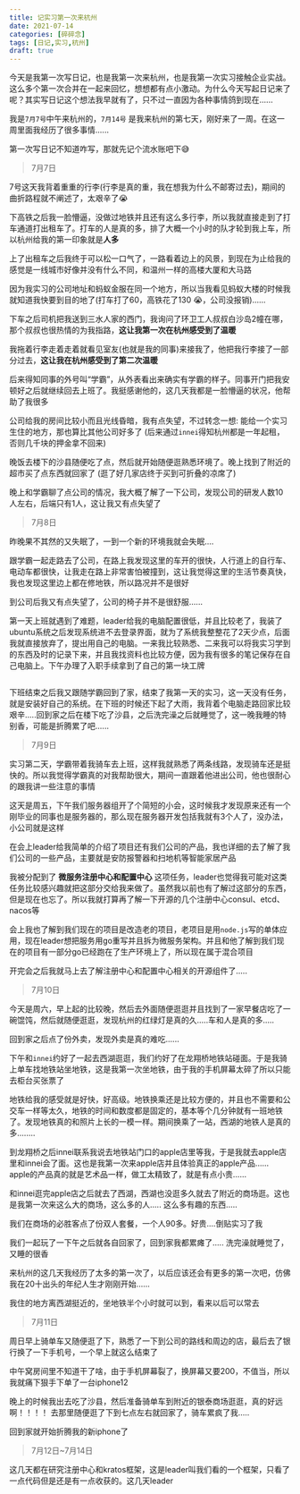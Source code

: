 ```yaml
---
title: 记实习第一次来杭州
date: 2021-07-14
categories: [碎碎念]
tags: [日记,实习,杭州]
draft: true
---
```


今天是我第一次写日记，也是我第一次来杭州，也是我第一次实习接触企业实战。这么多个第一次合并在一起来回忆，想想都有点小激动。为什么今天写起日记来了呢？其实写日记这个想法我早就有了，只不过一直因为各种事情鸽到现在......

我是`7月7号`中午来杭州的，`7月14号` 是我来杭州的第七天，刚好来了一周。在这一周里面我经历了很多事情......

第一次写日记不知道咋写，那就先记个流水账吧下:sweat_smile:

> 7月7日

7号这天我背着重重的行李(行李是真的重，我在想我为什么不邮寄过去)，期间的曲折路程就不阐述了，太艰辛了:sob:

下高铁之后我一脸懵逼，没做过地铁并且还有这么多行李，所以我就直接走到了打车通道打出租车了。打车的人是真的多，排了大概一个小时的队才轮到我上车，所以杭州给我的第一印象就是**人多**

上了出租车之后我终于可以松一口气了，一路看着边上的风景，到现在为止给我的感觉是一线城市好像并没有什么不同，和温州一样的高楼大厦和大马路

因为我实习的公司地址和蚂蚁金服在同一个地方，所以当我看见蚂蚁大楼的时候我就知道我快要到目的地了(打车打了60，高铁花了130 :sob:，公司没报销)......

下车之后司机把我送到三水人家的西门，我询问了环卫工人叔叔白沙岛2幢在哪，那个叔叔也很热情的为我指路，**这让我第一次在杭州感受到了温暖**

我拖着行李走着走着就看见室友(也就是我的同事)来接我了，他把我行李接了一部分过去，**这让我在杭州感受到了第二次温暖**

后来得知同事的外号叫“学霸”，从外表看出来确实有学霸的样子。同事开门把我安顿好之后就继续回去上班了。我挺感谢他的，这几天我都是一脸懵逼的状况，他帮助了我很多

公司给我的房间比较小而且光线昏暗，我有点失望，不过转念一想: 能给一个实习生住的地方，那也算比其他公司好多了 (后来通过`innei`得知杭州都是一年起租，否则几千块的押金拿不回来)

晚饭去楼下的沙县随便吃了点，然后就开始随便逛熟悉环境了。晚上找到了附近的超市买了点东西就回家了 (逛了好几家店终于买到可折叠的凉席了)

晚上和学霸聊了点公司的情况，我大概了解了一下公司，发现公司的研发人数10人左右，后端只有1人，这让我又有点失望了

> 7月8日

昨晚果不其然的又失眠了，一到一个新的环境我就会失眠....

跟学霸一起走路去了公司，在路上我发现这里的车开的很快，人行道上的自行车、电动车都很快，让我走在路上非常害怕被撞到，这让我觉得这里的生活节奏真快，我也发现这里边上都在修地铁，所以路况并不是很好

到公司后我又有点失望了，公司的椅子并不是很舒服......

第一天上班就遇到了难题，leader给我的电脑配置很低，并且比较老了，我装了ubuntu系统之后发现系统进不去登录界面，就为了系统我整整花了2天少点，后面我就直接放弃了，提出用自己的电脑。一来我比较熟悉、二来我可以将我实习学到的东西及时的记录下来，并且我找资料也比较方便，因为我有很多的笔记保存在自己电脑上。下午办理了入职手续拿到了自己的第一块工牌

![]()

下班结束之后我又跟随学霸回到了家，结束了我第一天的实习，这一天没有任务，就是安装好自己的系统。在下班的时候还下起了大雨，我背着个电脑走路回家比较艰辛.....回到家之后在楼下吃了沙县，之后洗完澡之后就睡觉了，这一晚我睡的特别香，可能是折腾累了吧......

> 7月9日

实习第二天，学霸带着我骑车去上班，这样我就熟悉了两条线路，发现骑车还是挺快的。所以我觉得学霸真的对我帮助很大，期间一直跟着他进出公司，他也很耐心的跟我讲一些注意的事情

这天是周五，下午我们服务器组开了个简短的小会，这时候我才发现原来还有一个刚毕业的同事也是服务器的，那么现在服务器开发包括我就有3个人了，没办法，小公司就是这样

在会上leader给我简单的介绍了项目还有我们公司的产品，我也详细的去了解了我们公司的一些产品，主要就是安防报警器和扫地机等智能家居产品

我被分配到了 **微服务注册中心和配置中心** 这项任务，leader也觉得我可能对这类任务比较感兴趣就把这部分交给我来做了。虽然我以前也有了解过这部分的东西，但是现在也忘了。所以我就打算再了解一下开源的几个注册中心consul、etcd、nacos等

会上我也了解到我们现在的项目是改造老的项目，老项目是用`node.js`写的单体应用，现在leader想把服务用go重写并且拆为微服务架构。并且和他了解到我们现在的项目有一部分go已经跑在了生产环境上了，所以现在属于混合项目

开完会之后我就马上去了解注册中心和配置中心相关的开源组件了.....

> 7月10日

今天是周六，早上起的比较晚，然后去外面随便逛逛并且找到了一家早餐店吃了一碗馄饨，然后就随便逛逛，发现杭州的红绿灯是真的久.....车和人是真的多.....

回到家之后点了份外卖，发现外卖是真的难吃......

下午和`innei`约好了一起去西湖逛逛，我们约好了在龙翔桥地铁站碰面。于是我骑上单车找地铁站坐地铁，这是我第一次坐地铁，由于我的手机屏幕太碎了所以只能去柜台买张票了

地铁给我的感受就是好快，好高级。地铁换乘还是比较方便的，并且也不需要和公交车一样等太久，地铁的时间和数度都是固定的，基本等个几分钟就有一班地铁了。发现地铁真的和照片上长的一模一样。期间换乘了一站，西湖的地铁人是真的多........

到龙翔桥之后innei联系我说去地铁站门口的apple店里等我，于是我就去apple店里和innei会了面。这也是我第一次来apple店并且体验真正的apple产品...... apple的产品真的就是艺术品一样，做工太精致了，就是有点小贵......

和innei逛完apple店之后就去了西湖，西湖也没逛多久就去了附近的商场逛。这也是我第一次来这么大的商场，这么多的人.....  这么多有趣的东西.....

我们在商场的必胜客点了份双人套餐，一个人90多。好贵....倒贴实习了我

我们一起玩了一下午之后就各自回家了，回到家我都累瘫了.....  洗完澡就睡觉了，又睡的很香

来杭州的这几天我经历了太多的第一次了，以后应该还会有更多的第一次吧，仿佛我在20十出头的年纪人生才刚刚开始......

我住的地方离西湖挺近的，坐地铁半个小时就可以到，看来以后可以常去

> 7月11日

周日早上骑单车又随便逛了下，熟悉了一下到公司的路线和周边的店，最后去了银行换了一下手机号，一个早上就这么结束了

中午窝房间里不知道干了啥，由于手机屏幕裂了，换屏幕又要200，不值当，所以我就痛下狠手下单了一台iphone12

晚上的时候我出去吃了沙县，然后准备骑单车到附近的银泰商场逛逛，真的好远啊！！！！ 去那里随便逛了下到七点左右就回家了，骑车累疯了我.....

回到家就开始折腾我的新iphone了

> 7月12日~7月14日

这几天都在研究注册中心和kratos框架，这是leader叫我们看的一个框架，只看了一点代码但是还是有一点收获的。这几天leader

